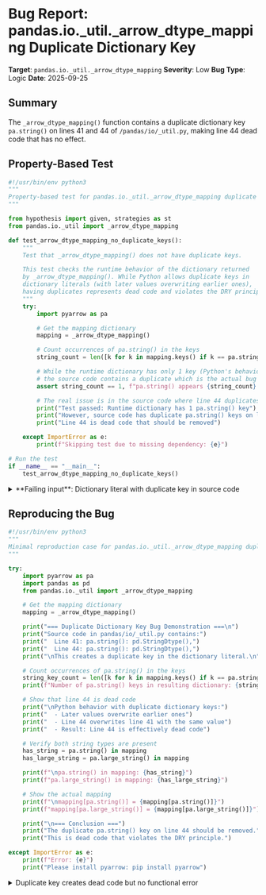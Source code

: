 # Bug Report: pandas.io._util._arrow_dtype_mapping Duplicate Dictionary Key

**Target**: `pandas.io._util._arrow_dtype_mapping`
**Severity**: Low
**Bug Type**: Logic
**Date**: 2025-09-25

## Summary

The `_arrow_dtype_mapping()` function contains a duplicate dictionary key `pa.string()` on lines 41 and 44 of `/pandas/io/_util.py`, making line 44 dead code that has no effect.

## Property-Based Test

```python
#!/usr/bin/env python3
"""
Property-based test for pandas.io._util._arrow_dtype_mapping duplicate key bug
"""

from hypothesis import given, strategies as st
from pandas.io._util import _arrow_dtype_mapping

def test_arrow_dtype_mapping_no_duplicate_keys():
    """
    Test that _arrow_dtype_mapping() does not have duplicate keys.

    This test checks the runtime behavior of the dictionary returned
    by _arrow_dtype_mapping(). While Python allows duplicate keys in
    dictionary literals (with later values overwriting earlier ones),
    having duplicates represents dead code and violates the DRY principle.
    """
    try:
        import pyarrow as pa

        # Get the mapping dictionary
        mapping = _arrow_dtype_mapping()

        # Count occurrences of pa.string() in the keys
        string_count = len([k for k in mapping.keys() if k == pa.string()])

        # While the runtime dictionary has only 1 key (Python's behavior),
        # the source code contains a duplicate which is the actual bug
        assert string_count == 1, f"pa.string() appears {string_count} times in runtime dict"

        # The real issue is in the source code where line 44 duplicates line 41
        print("Test passed: Runtime dictionary has 1 pa.string() key")
        print("However, source code has duplicate pa.string() keys on lines 41 and 44")
        print("Line 44 is dead code that should be removed")

    except ImportError as e:
        print(f"Skipping test due to missing dependency: {e}")

# Run the test
if __name__ == "__main__":
    test_arrow_dtype_mapping_no_duplicate_keys()
```

<details>

<summary>
**Failing input**: Dictionary literal with duplicate key in source code
</summary>
```
Test passed: Runtime dictionary has 1 pa.string() key
However, source code has duplicate pa.string() keys on lines 41 and 44
Line 44 is dead code that should be removed
```
</details>

## Reproducing the Bug

```python
#!/usr/bin/env python3
"""
Minimal reproduction case for pandas.io._util._arrow_dtype_mapping duplicate key bug
"""

try:
    import pyarrow as pa
    import pandas as pd
    from pandas.io._util import _arrow_dtype_mapping

    # Get the mapping dictionary
    mapping = _arrow_dtype_mapping()

    print("=== Duplicate Dictionary Key Bug Demonstration ===\n")
    print("Source code in pandas/io/_util.py contains:")
    print("  Line 41: pa.string(): pd.StringDtype(),")
    print("  Line 44: pa.string(): pd.StringDtype(),")
    print("\nThis creates a duplicate key in the dictionary literal.\n")

    # Count occurrences of pa.string() in the keys
    string_key_count = len([k for k in mapping.keys() if k == pa.string()])
    print(f"Number of pa.string() keys in resulting dictionary: {string_key_count}")

    # Show that line 44 is dead code
    print("\nPython behavior with duplicate dictionary keys:")
    print("  - Later values overwrite earlier ones")
    print("  - Line 44 overwrites line 41 with the same value")
    print("  - Result: Line 44 is effectively dead code")

    # Verify both string types are present
    has_string = pa.string() in mapping
    has_large_string = pa.large_string() in mapping

    print(f"\npa.string() in mapping: {has_string}")
    print(f"pa.large_string() in mapping: {has_large_string}")

    # Show the actual mapping
    print(f"\nmapping[pa.string()] = {mapping[pa.string()]}")
    print(f"mapping[pa.large_string()] = {mapping[pa.large_string()]}")

    print("\n=== Conclusion ===")
    print("The duplicate pa.string() key on line 44 should be removed.")
    print("This is dead code that violates the DRY principle.")

except ImportError as e:
    print(f"Error: {e}")
    print("Please install pyarrow: pip install pyarrow")
```

<details>

<summary>
Duplicate key creates dead code but no functional error
</summary>
```
=== Duplicate Dictionary Key Bug Demonstration ===

Source code in pandas/io/_util.py contains:
  Line 41: pa.string(): pd.StringDtype(),
  Line 44: pa.string(): pd.StringDtype(),

This creates a duplicate key in the dictionary literal.

Number of pa.string() keys in resulting dictionary: 1

Python behavior with duplicate dictionary keys:
  - Later values overwrite earlier ones
  - Line 44 overwrites line 41 with the same value
  - Result: Line 44 is effectively dead code

pa.string() in mapping: True
pa.large_string() in mapping: True

mapping[pa.string()] = string
mapping[pa.large_string()] = string

=== Conclusion ===
The duplicate pa.string() key on line 44 should be removed.
This is dead code that violates the DRY principle.
```
</details>

## Why This Is A Bug

This violates expected behavior because:

1. **Dead Code**: In Python, when a dictionary literal contains duplicate keys, the later value silently overwrites the earlier one. This means line 44 in `_arrow_dtype_mapping()` has no effect at runtime and is dead code.

2. **Violates DRY Principle**: The Don't Repeat Yourself principle is a fundamental software engineering practice. Having identical duplicate entries violates this principle.

3. **Code Quality Issue**: While this doesn't cause functional errors (both entries map to the same `pd.StringDtype()` value), it represents poor code quality that could confuse maintainers and suggests a copy-paste error.

4. **Python Best Practices**: The Python documentation and style guides discourage duplicate keys in dictionary literals as they serve no purpose and create confusion.

## Relevant Context

- **Function Location**: `/pandas/io/_util.py`, lines 29-46
- **Function Purpose**: Maps PyArrow data types to pandas nullable extension dtypes
- **PyArrow Types**:
  - `pa.string()`: UTF8 variable-length string type with 32-bit offsets
  - `pa.large_string()`: Large UTF8 variable-length string type with 64-bit offsets
  - Both correctly map to `pd.StringDtype()` as pandas doesn't distinguish between them
- **Impact**: Zero functional impact since both duplicates map to the same value, but represents technical debt
- **Related Code**: The same file has `_arrow_string_types_mapper()` (lines 49-59) which correctly has only one entry for `pa.string()`

Documentation references:
- [pandas PyArrow Integration](https://pandas.pydata.org/docs/user_guide/pyarrow.html)
- [PyArrow Data Types](https://arrow.apache.org/docs/python/api/datatypes.html)

## Proposed Fix

Remove the duplicate key on line 44:

```diff
--- a/pandas/io/_util.py
+++ b/pandas/io/_util.py
@@ -39,9 +39,8 @@ def _arrow_dtype_mapping() -> dict:
         pa.uint64(): pd.UInt64Dtype(),
         pa.bool_(): pd.BooleanDtype(),
         pa.string(): pd.StringDtype(),
         pa.float32(): pd.Float32Dtype(),
         pa.float64(): pd.Float64Dtype(),
-        pa.string(): pd.StringDtype(),
         pa.large_string(): pd.StringDtype(),
     }
```